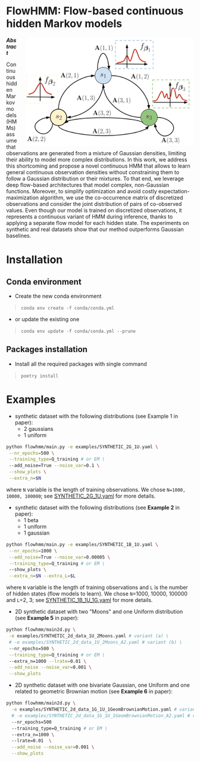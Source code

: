 # FlowHMM: Flow-based continuous hidden Markov models
<img alt="FlowHMM schema" style="float: right; width: 450px; padding-left: 25px" src="img/FlowHMM_schema.png">

***Abstract***

Continuous hidden Markov models (HMMs) assume that observations 
are generated from a mixture of Gaussian densities, limiting their ability to model more complex distributions. 
In this work, we address this shortcoming and propose a novel continuous HMM
that allows to learn general continuous observation densities without constraining them to follow a Gaussian 
distribution or their mixtures.
To that end, we leverage deep flow-based architectures that model complex, non-Gaussian functions. Moreover, 
to simplify optimization and avoid costly expectation-maximization algorithm, we use the co-occurrence matrix
of discretized observations and consider the joint distribution of pairs of co-observed values.
Even though our model is trained on discretized observations, 
it represents a continuous variant of HMM during inference, thanks 
to applying a separate flow model for each hidden state. The experiments 
on synthetic and real datasets show that our method outperforms 
Gaussian baselines.

# Installation
## Conda environment
* Create the new conda environment
> `conda env create -f conda/conda.yml`
* or update the existing one
> `conda env update -f conda/conda.yml --prune`

## Packages installation
* Install all the required packages with single command
> `poetry install`

# Examples

* synthetic dataset with the following distributions (see Example 1 in paper):
  * 2 gaussians
  * 1 uniform
```bash
python flowhmm/main.py -e examples/SYNTHETIC_2G_1U.yaml \
 --nr_epochs=500 \
 --training_type=Q_training # or EM \
 --add_noise=True --noise_var=0.1 \
 --show_plots \
 --extra_n=$N 
```
where `N` variable is the length of training observations.
We chose `N=1000, 10000, 100000`; see [SYNTHETIC_2G_1U.yaml](examples/SYNTHETIC_2G_1U.yaml) for more details.

* synthetic dataset with the following distributions (see **Example 2** in paper):
  * 1 beta
  * 1 uniform
  * 1 gaussian

```bash
python flowhmm/main.py -e examples/SYNTHETIC_1B_1U.yaml \
 --nr_epochs=1000 \
 --add_noise=True --noise_var=0.00005 \
 --training_type=Q_training # or EM \
 --show_plots \
 --extra_n=$N --extra_L=$L 
```
where `N` variable is the length of training observations and `L`
is the number of hidden states (flow models to learn).
We chose `N`=1000, 10000, 100000 and `L`=2, 3;
see [SYNTHETIC_1B_1U_1G.yaml](examples/SYNTHETIC_1B_1U_1G.yaml) for more details.

* 2D synthetic dataset with two "Moons" and one Uniform distribution (see **Example 5** in paper):
```bash
python flowhmm/main2d.py \
 -e examples/SYNTHETIC_2d_data_1U_2Moons.yaml # variant (a) \
 # -e examples/SYNTHETIC_2d_data_1U_2Moons_A2.yaml # variant (b) \
 --nr_epochs=500 \
 --training_type=Q_training # or EM \
 --extra_n=1000 --lrate=0.01 \
 --add_noise --noise_var=0.001 \
 --show_plots
```

* 2D synthetic dataset with one bivariate Gaussian, one Uniform and one related to geometric Brownian motion (see **Example 6** in paper):
```bash
python flowhmm/main2d.py \
  -e examples/SYNTHETIC_2d_data_1G_1U_1GeomBrownianMotion.yaml # variant (a) \
  # -e examples/SYNTHETIC_2d_data_1G_1U_1GeomBrownianMotion_A2.yaml # variant (b) \
  --nr_epochs=500
  --training_type=Q_training # or EM \
  --extra_n=1000 \ 
  --lrate=0.01  \
  --add_noise --noise_var=0.001 \
  --show_plots
```
